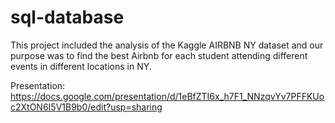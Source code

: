 # sql-database

This project included the analysis of the Kaggle AIRBNB NY dataset and our purpose was to find the best Airbnb for each student attending different events in different locations in NY. 

Presentation: https://docs.google.com/presentation/d/1eBfZTI6x_h7F1_NNzqvYv7PFFKUoc2XtON6I5V1B9b0/edit?usp=sharing
